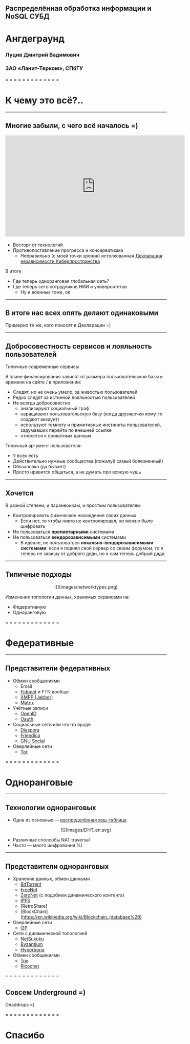 ## Распределённая обработка информации и NoSQL СУБД

# Ангдеграунд

### Луцив Дмитрий Вадимович
### ЗАО «Ланит-Терком», СПбГУ

= = = = = = = = = = = = =

# К чему это всё?.. <!--.element: style="color: white;" -->

<!--.slide: data-background="images/int_catacombs_living.jpg" -->

- - - - - - - - - - - - -
## Многие забыли, с чего всё началось =)

<p style="text-align:center;">
<iframe width="560" height="315" src="https://www.youtube.com/embed/kV7ou6pl5wU" frameborder="0" allowfullscreen=""></iframe>
</p>

* Восторг от технологий
* Противопоставление прогресса и консерватизма
    * Неправильно (с моей точки зрения) истолкованная [Декларация независимости Киберпространства](https://www.eff.org/cyberspace-independence)

В итоге

* Где теперь одноранговая глобальная сеть?
* Где теперь сеть сотрудников НИИ и университетов
    * Ну и военных тоже, ок

- - - - - - - - - - - - -
## В итоге нас всех опять делают одинаковыми

<!--.slide: data-background="images/epilogue_ussr_212.jpg" data-state="dimbg" -->

Примерно те же, кого поносят в Декларации =)<!--.element: style="text-align:center;" -->

- - - - - - - - - - - - -
## Добросовестность сервисов и лояльность пользователей

Типичные современные сервисы

В плане финансирования зависят от размера пользовательской базы и времени на сайте / в приложении:

* Следят, но не очень умело, за живостью пользователей
* Редко следят за истинной лояльностью пользователей
* Не всегда добросовестно
    * анализируют социальный граф
    * наращивают пользовательскую базу (когда друзявочки кому-то создают аккаунт)
    * используют темноту и примитивные инстинкты пользователей, задумавших перейти по внешней ссылке
    * относятся к приватным данным

Типичный аргумент пользователя:

* У всех есть
* Действительно нужные сообщества (пожалуй самый болезненный)
* Обязаловка (да бывает)
* Просто нравится общаться, а не думать про всякую чушь

- - - - - - - - - - - - -
## Хочется

В разной степени, и паранеоикам, и простым пользователям

* Контролировать физическое нахождение своих данных
    * Если нет, то чтобы никто не контролировал, но можно было шифровать
* Не пользоваться **пропиетарными** системами
* Не пользоваться **вендорозависимыми** системами
    * В идеале, не пользоваться **локально-вендорозависимыми системами**:
      если я поднял свой сервер со своим форумом, то я теперь не завишу от доброго дяди,
      но я сам теперь добрый дядя.

- - - - - - - - - - - - -
## Типичные подходы

<p style="text-align:center">![](images/networktypes.png)<!-- .element: style="height:800px;" --></p>

Изменение топологии данных, хранимых сервисами на:

* Федеративную
* Одноранговую

= = = = = = = = = = = = =
# Федеративные <!-- .element: style="color: black;" -->

<!-- .slide: data-background="images/decentralized.png" -->

- - - - - - - - - - - - -
## Представители федеративных

* Обмен сообщениями
    * Email
    * [Fidonet](https://www.fidonet.org/) и FTN вообще
    * [XMPP (Jabber)](http://xmpp.org/) <!-- .element: style="color: blue;" -->
    * [Matrix](http://matrix.org/) <!-- .element: style="color: blue;" -->
* Учётные записи
    * [OpenID](http://openid.net/) <!-- .element: style="color: blue;" -->
    * [Oauth](https://oauth.net/)
* Социальные сети или что-то вроде
    * [Diaspora](https://diasporafoundation.org/) <!-- .element: style="color: red;" -->
    * [Friendica](http://friendica.com/) <!-- .element: style="color: red;" -->
    * [GNU Social](https://gnu.io/social/) <!-- .element: style="color: red;" -->
* Оверлейные сети
    * [Tor](https://www.torproject.org/) <!-- .element: style="color: red;" -->

= = = = = = = = = = = = =
# Одноранговые <!-- .element: style="color: black;" -->

<!-- .slide: data-background="images/p2p.jpg" -->

- - - - - - - - - - - - -
## Технологии одноранговых

* Одна из основных — [распределённая хеш-таблица](https://en.wikipedia.org/wiki/Distributed_hash_table)

<p style="text-align:center">![](images/DHT_en.svg)<!-- .element: style="height:500px;" --></p>

* Различные сполсобы NAT traversal
* Часто — много шифрования %)

- - - - - - - - - - - - -
## Представители одноранговых

* Хранение данных, обмен данными
    * [BitTorrent](https://en.wikipedia.org/wiki/BitTorrent)
    * [FreeNet](https://freenetproject.org/) <!-- .element: style="color: red;" -->
    * [ZeroNet](https://zeronet.io/) (с подобием динамического контента) <!-- .element: style="color: red;" -->
    * [IPFS](https://ipfs.io/)
    * [RetroShare] <!-- .element: style="color: red;" -->
    * [BlockChain](https://en.wikipedia.org/wiki/Blockchain_(database%29) <!-- .element: style="color: blue;" -->
* Оверлейные сети
    * [I2P](https://geti2p.net/) <!-- .element: style="color: red;" -->
* Сети с динамической топологией
    * [NetSukuku](http://netsukuku.freaknet.org/) <!-- .element: style="color: red;" -->
    * [Byzantium](http://project-byzantium.org/) <!-- .element: style="color: red;" -->
    * [Hyperboria](https://hyperboria.net/) <!-- .element: style="color: blue;" -->
* Обмен сообщениями
    * [Tox](https://tox.chat/) <!-- .element: style="color: red;" -->
    * [Ricochet](https://ricochet.im/) <!-- .element: style="color: red;" -->

= = = = = = = = = = = = =
## Совсем Underground =)

Deaddrops =)

= = = = = = = = = = = = =
# Спасибо<!--.element: style="color: white;" -->

<!--.slide: data-background="images/epilogue_us.jpg" -->
